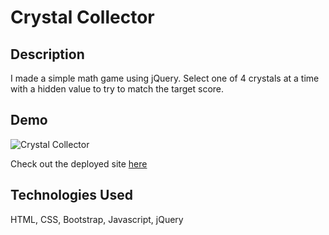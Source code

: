 # Crystal Collector

## Description

I made a simple math game using jQuery. Select one of 4 crystals at a time with a hidden value to try to match the target score.

## Demo

![Crystal Collector](https://media.giphy.com/media/d8WPx85svnS2GOBZ1V/giphy.gif)


Check out the deployed site [here](https://prestonpatt.github.io/unit-4-game "Crystal Collector")

## Technologies Used
HTML, CSS, Bootstrap, Javascript, jQuery
